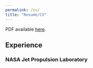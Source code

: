 ```yaml
---
permalink: /cv/
title: "Resume/CV"
---
```



PDF available [here](http://jdwapman.github.io/jdwapman/assets/resume.pdf).

## Experience
### NASA Jet Propulsion Laboratory
